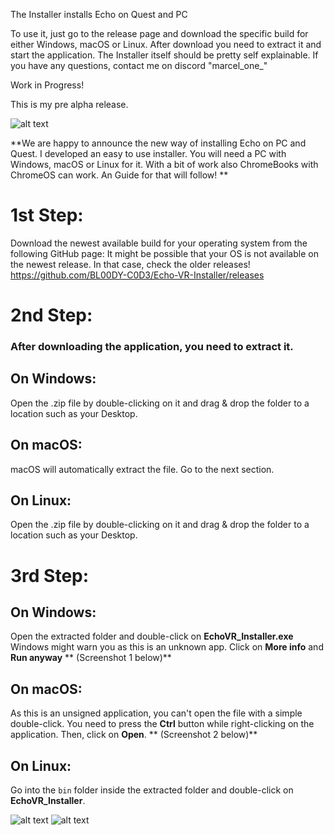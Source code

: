 The Installer installs Echo on Quest and PC

To use it, just go to the release page and download the specific build for either Windows, macOS or Linux.
After download you need to extract it and start the application.
The Installer itself should be pretty self explainable. If you have any questions, contact me on discord "marcel_one_"


Work in Progress!

This is my pre alpha release.


![alt text](https://cdn.discordapp.com/attachments/1251149651785158677/1259201959731396618/main.jpg?ex=668ad2b6&is=66898136&hm=15f2205041edcbd82459acd68ac714eb72b79c867c4f014118ae20883c5e66f4&)

**We are happy to announce the new way of installing Echo on PC and Quest. I developed an easy to use installer. 
You will need a PC with Windows, macOS or Linux for it. With a bit of work also ChromeBooks with ChromeOS can work. An Guide for that will follow! **


# **1st Step:**
Download the newest available build for your operating system from the following GitHub page:
It might be possible that your OS is not available on the newest release. In that case, check the older releases!
https://github.com/BL00DY-C0D3/Echo-VR-Installer/releases

# **2nd Step:**
### After downloading the application, you need to extract it.

## **On Windows:**
Open the .zip file by double-clicking on it and drag & drop the folder to a location such as your Desktop.

## **On macOS:**
macOS will automatically extract the file. Go to the next section.

## **On Linux:**
Open the .zip file by double-clicking on it and drag & drop the folder to a location such as your Desktop.

# **3rd Step:**
## **On Windows:**
Open the extracted folder and double-click on **EchoVR_Installer.exe** Windows might warn you as this is an unknown app. Click on **More info** and **Run anyway**
** (Screenshot 1 below)**

## **On macOS:**
As this is an unsigned application, you can't open the file with a simple double-click.
You need to press the **Ctrl** button while right-clicking on the application. Then, click on **Open**.
** (Screenshot 2 below)**

## **On Linux:**
Go into the `bin` folder inside the extracted folder and double-click on **EchoVR_Installer**.

![alt text](https://cdn.discordapp.com/attachments/1259166249804370040/1259195668233322567/WindowsDefender.jpg?ex=668b759a&is=668a241a&hm=7ea7d7f6b24f65ef9bedf695756d39a1fa6d42422d4c7ba529610c56e9b52a85&)
![alt text](https://cdn.discordapp.com/attachments/1259166249804370040/1259195678983192636/macOSOpen.jpg?ex=668b759c&is=668a241c&hm=9d79399b17c76008bd916f3dba5a4d00d47ab744ff86ce65b47145ee3a94290d&)
